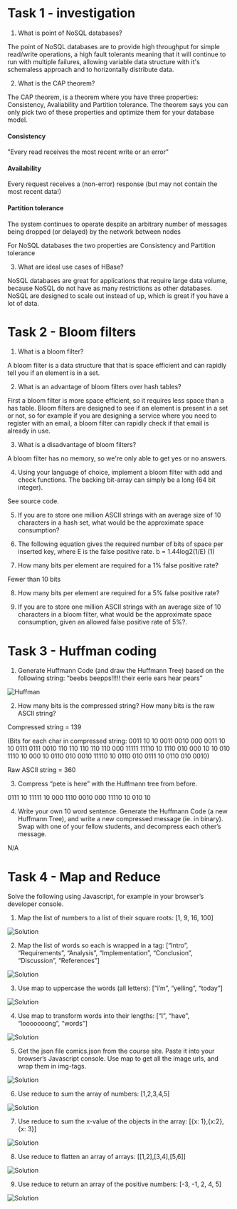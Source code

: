 # Task 1 - investigation

1. What is point of NoSQL databases?

The point of NoSQL databases are to provide high throughput for simple read/write operations, a high fault tolerants meaning that it will continue to run with multiple failures, allowing variable data structure with it's schemaless approach and to horizontally distribute data.

2. What is the CAP theorem?  


The CAP theorem, is a theorem where you have three properties: Consistency, Avaliability and Partition tolerance. The theorem says you can only pick two of these properties and optimize them for your database model. 
#### Consistency
"Every read receives the most recent write or an error"
#### Availability
Every request receives a (non-error) response (but may not contain the most recent data!)
#### Partition tolerance
The system continues to operate despite an arbitrary number of messages being dropped (or delayed) by the network between nodes  

For NoSQL databases the two properties are Consistency and Partition tolerance

3. What are ideal use cases of HBase?

NoSQL databases are great for applications that require large data volume, because NoSQL do not have as many restrictions as other databases. NoSQL are designed to scale out instead of up, which is great if you have a lot of data. 

# Task 2 - Bloom filters

1. What is a bloom filter?

A bloom filter is a data structure that that is space efficient and can rapidly tell you if an element is in a set.

2. What is an advantage of bloom filters over hash tables?

First a bloom filter is more space efficient, so it requires less space than a has table. Bloom filters are designed to see if an element is present in a set or not, so for example if you are designing a service where you need to register with an email, a bloom filter can rapidly check if that email is already in use.

3. What is a disadvantage of bloom filters?

A bloom filter has no memory, so we're only able to get yes or no answers. 

4. Using your language of choice, implement a bloom filter with add and
check functions. The backing bit-array can simply be a long (64 bit
integer).

See source code.

5.  If you are to store one million ASCII strings with an average size of 10
characters in a hash set, what would be the approximate space consumption?


6. The following equation gives the required number of bits of space per
inserted key, where E is the false positive rate.
b = 1.44log2(1/E) (1)

7. How many bits per element are required for a 1% false positive rate?

Fewer than 10 bits

8. How many bits per element are required for a 5% false positive rate?

9. If you are to store one million ASCII strings with an average size of 10
characters in a bloom filter, what would be the approximate space consumption, given an allowed false positive rate of 5%?.


# Task 3 - Huffman coding

1. Generate Huffmann Code (and draw the Huffmann Tree) based on the
following string: “beebs beepps!!!!! their eerie ears hear pears”

![Huffman](https://github.com/MadsMeinertAndersenCPHBusiness/DBDAssignment2/blob/main/HuffmanTree.png)

2. How many bits is the compressed string? How many bits is the raw ASCII
string?

Compressed string = 139

(Bits for each char in compressed string: 
0011 10 10 0011 0010 000 0011 10 10 0111 0111 0010 110 110 110 110 110 000 11111 11110 10 1110 010 000 10 10 010 1110 10 000 10 0110 010 0010 11110 10 0110 010 0111 10 0110 010 0010)

Raw ASCII string = 360

3. Compress “pete is here” with the Huffmann tree from before.

0111 10 11111 10 000 1110 0010 000 11110 10 010 10

4. Write your own 10 word sentence. Generate the Huffmann Code (a new
Huffmann Tree), and write a new compressed message (ie. in binary).
Swap with one of your fellow students, and decompress each other’s message.

N/A

# Task 4 - Map and Reduce
Solve the following using Javascript, for example in your browser’s developer
console.
1. Map the list of numbers to a list of their square roots: [1, 9, 16, 100]

![Solution](https://github.com/MadsMeinertAndersenCPHBusiness/DBDAssignment2/blob/main/4.1.JPG)

2. Map the list of words so each is wrapped in a tag: [“Intro”, “Requirements”, “Analysis”, “Implementation”, “Conclusion”, “Discussion”,
“References”]

![Solution](https://github.com/MadsMeinertAndersenCPHBusiness/DBDAssignment2/blob/main/4.2.JPG)

3. Use map to uppercase the words (all letters): [“i’m”, “yelling”, “today”]

![Solution](https://github.com/MadsMeinertAndersenCPHBusiness/DBDAssignment2/blob/main/4.3.JPG)

4. Use map to transform words into their lengths: [“I”, “have”, “looooooong”,
“words”]

![Solution](https://github.com/MadsMeinertAndersenCPHBusiness/DBDAssignment2/blob/main/4.4.JPG)

5. Get the json file comics.json from the course site. Paste it into your
browser’s Javascript console. Use map to get all the image urls, and wrap
them in img-tags.

![Solution](https://github.com/MadsMeinertAndersenCPHBusiness/DBDAssignment2/blob/main/4.5.JPG)

6. Use reduce to sum the array of numbers: [1,2,3,4,5]

![Solution](https://github.com/MadsMeinertAndersenCPHBusiness/DBDAssignment2/blob/main/4.6.JPG)

7. Use reduce to sum the x-value of the objects in the array: [{x: 1},{x:2},{x: 3}]

![Solution](https://github.com/MadsMeinertAndersenCPHBusiness/DBDAssignment2/blob/main/4.7.JPG)

8. Use reduce to flatten an array of arrays: [[1,2],[3,4],[5,6]]

![Solution](https://github.com/MadsMeinertAndersenCPHBusiness/DBDAssignment2/blob/main/4.8.JPG)

9. Use reduce to return an array of the positive numbers: [-3, -1, 2, 4, 5]

![Solution](https://github.com/MadsMeinertAndersenCPHBusiness/DBDAssignment2/blob/main/4%2C9.JPG)
